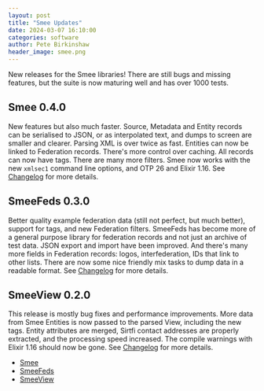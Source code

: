 ```yaml
---
layout: post
title: "Smee Updates"
date: 2024-03-07 16:10:00
categories: software
author: Pete Birkinshaw
header_image: smee.png
---
```

New releases for the Smee libraries! There are still bugs and missing features, but the suite is now maturing well and
has over 1000 tests.

## Smee 0.4.0

New features but also much faster. Source, Metadata and Entity records can be serialised to JSON, or as interpolated
text, and dumps to screen are smaller and clearer. Parsing XML is over twice as fast. Entities can now be linked to
Federation records. There's more control over caching. All records can now have tags. There are many more filters. Smee
now works with the new `xmlsec1` command line options, and OTP 26 and Elixir 1.16.
See [Changelog](https://github.com/Digital-Identity-Labs/smee/blob/main/CHANGELOG.md) for more details.

## SmeeFeds 0.3.0

Better quality example federation data (still not perfect, but much better), support for tags, and new Federation
filters. SmeeFeds has become more of a general purpose library for federation records and not just an archive of test
data. JSON export and import have been improved. And there's many more fields in Federation records: logos,
interfederation, IDs that link to other lists. There are now some nice friendly mix tasks to dump data in a readable
format. See [Changelog](https://github.com/Digital-Identity-Labs/smee_feds/blob/main/CHANGELOG.md) for more details.

## SmeeView 0.2.0

This release is mostly bug fixes and performance improvements. More data from Smee Entities is now passed to the parsed
View, including the new tags. Entity attributes are merged, Sirtfi contact addresses are properly extracted, and the
processing speed increased. The compile warnings with Elixir 1.16 should now be gone.
See [Changelog](https://github.com/Digital-Identity-Labs/smee_view/blob/main/CHANGELOG.md) for more details.

* [Smee](https://github.com/Digital-Identity-Labs/smee)
* [SmeeFeds](https://github.com/Digital-Identity-Labs/smee_feds)
* [SmeeView](https://github.com/Digital-Identity-Labs/smee_view)
